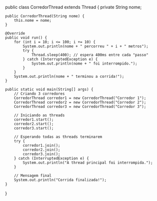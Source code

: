 public class CorredorThread extends Thread {
    private String nome;

    public CorredorThread(String nome) {
        this.nome = nome;
    }

    @Override
    public void run() {
        for (int i = 10; i <= 100; i += 10) {
            System.out.println(nome + " percorreu " + i + " metros");
            try {
                Thread.sleep(400); // espera 400ms entre cada "passo"
            } catch (InterruptedException e) {
                System.out.println(nome + " foi interrompido.");
            }
        }
        System.out.println(nome + " terminou a corrida!");
    }

    public static void main(String[] args) {
        // Criando 3 corredores
        CorredorThread corredor1 = new CorredorThread("Corredor 1");
        CorredorThread corredor2 = new CorredorThread("Corredor 2");
        CorredorThread corredor3 = new CorredorThread("Corredor 3");

        // Iniciando as threads
        corredor1.start();
        corredor2.start();
        corredor3.start();

        // Esperando todas as threads terminarem
        try {
            corredor1.join();
            corredor2.join();
            corredor3.join();
        } catch (InterruptedException e) {
            System.out.println("A thread principal foi interrompida.");
        }

        // Mensagem final
        System.out.println("Corrida finalizada!");
    }
}
